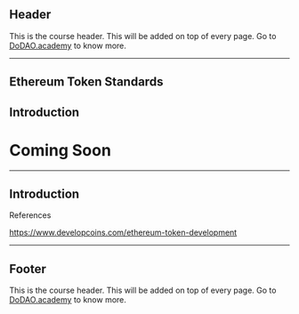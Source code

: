 ## Header
This is the course header. This will be added on top of every page. Go to [DoDAO.academy](https://www.dodao.academy) to know more.

---

## Ethereum Token Standards


## Introduction


# Coming Soon        

    


---
## Introduction

References

https://www.developcoins.com/ethereum-token-development


    


---
## Footer
This is the course header. This will be added on top of every page. Go to [DoDAO.academy](https://www.dodao.academy) to know more.
    
